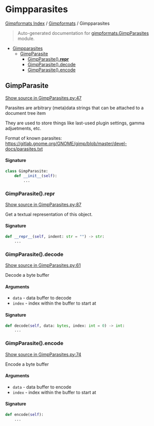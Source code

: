 # Gimpparasites

[Gimpformats Index](../README.md#gimpformats-index) /
[Gimpformats](./index.md#gimpformats) /
Gimpparasites

> Auto-generated documentation for [gimpformats.GimpParasites](../../../gimpformats/GimpParasites.py) module.

- [Gimpparasites](#gimpparasites)
  - [GimpParasite](#gimpparasite)
    - [GimpParasite().__repr__](#gimpparasite()__repr__)
    - [GimpParasite().decode](#gimpparasite()decode)
    - [GimpParasite().encode](#gimpparasite()encode)

## GimpParasite

[Show source in GimpParasites.py:47](../../../gimpformats/GimpParasites.py#L47)

Parasites are arbitrary (meta)data strings that can be attached to a document tree item

They are used to store things like last-used plugin settings, gamma adjuetments, etc.

Format of known parasites:
 https://gitlab.gnome.org/GNOME/gimp/blob/master/devel-docs/parasites.txt

#### Signature

```python
class GimpParasite:
    def __init__(self):
        ...
```

### GimpParasite().__repr__

[Show source in GimpParasites.py:87](../../../gimpformats/GimpParasites.py#L87)

Get a textual representation of this object.

#### Signature

```python
def __repr__(self, indent: str = "") -> str:
    ...
```

### GimpParasite().decode

[Show source in GimpParasites.py:61](../../../gimpformats/GimpParasites.py#L61)

Decode a byte buffer

#### Arguments

- `data` - data buffer to decode
- `index` - index within the buffer to start at

#### Signature

```python
def decode(self, data: bytes, index: int = 0) -> int:
    ...
```

### GimpParasite().encode

[Show source in GimpParasites.py:74](../../../gimpformats/GimpParasites.py#L74)

Encode a byte buffer

#### Arguments

- `data` - data buffer to encode
- `index` - index within the buffer to start at

#### Signature

```python
def encode(self):
    ...
```


